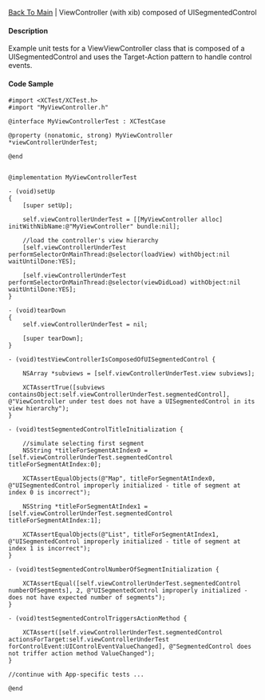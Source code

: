 [Back To Main](https://github.com/ccabanero/ios-unit-testing-patterns) | ViewController (with xib) composed of UISegmentedControl

#### Description
Example unit tests for a ViewViewController class that is composed of a UISegmentedControl and uses the Target-Action pattern to handle control events.

#### Code Sample
	#import <XCTest/XCTest.h>
	#import "MyViewController.h"
	
	@interface MyViewControllerTest : XCTestCase
	
	@property (nonatomic, strong) MyViewController *viewControllerUnderTest;
	
	@end
	
	
	@implementation MyViewControllerTest
	
	- (void)setUp
	{
	    [super setUp];
	    
	    self.viewControllerUnderTest = [[MyViewController alloc] initWithNibName:@"MyViewController" bundle:nil];
	    
	    //load the controller's view hierarchy
	    [self.viewControllerUnderTest performSelectorOnMainThread:@selector(loadView) withObject:nil waitUntilDone:YES];
	    
	    [self.viewControllerUnderTest performSelectorOnMainThread:@selector(viewDidLoad) withObject:nil waitUntilDone:YES];
	}
	
	- (void)tearDown
	{
	    self.viewControllerUnderTest = nil;
	    
	    [super tearDown];
	}
	
	- (void)testViewControllerIsComposedOfUISegmentedControl {
	    
	    NSArray *subviews = [self.viewControllerUnderTest.view subviews];
	    
	    XCTAssertTrue([subviews containsObject:self.viewControllerUnderTest.segmentedControl], @"ViewController under test does not have a UISegmentedControl in its view hierarchy");
	}
	
	- (void)testSegmentedControlTitleInitialization {
	    
	    //simulate selecting first segment
	    NSString *titleForSegmentAtIndex0 = [self.viewControllerUnderTest.segmentedControl titleForSegmentAtIndex:0];
	    
	    XCTAssertEqualObjects(@"Map", titleForSegmentAtIndex0, @"UISegmentedControl improperly initialized - title of segment at index 0 is incorrect");
	    
	    NSString *titleForSegmentAtIndex1 = [self.viewControllerUnderTest.segmentedControl titleForSegmentAtIndex:1];
	    
	    XCTAssertEqualObjects(@"List", titleForSegmentAtIndex1, @"UISegmentedControl improperly initialized - title of segment at index 1 is incorrect");
	}
	
	- (void)testSegmentedControlNumberOfSegmentInitialization {
	    
	    XCTAssertEqual([self.viewControllerUnderTest.segmentedControl numberOfSegments], 2, @"UISegmentedControl improperly initialized - does not have expected number of segments");
	}
	
	- (void)testSegmentedControlTriggersActionMethod {
	    
	    XCTAssert([self.viewControllerUnderTest.segmentedControl actionsForTarget:self.viewControllerUnderTest forControlEvent:UIControlEventValueChanged], @"SegmentedControl does not triffer action method ValueChanged");
	}
	
	//continue with App-specific tests ...
	
	@end